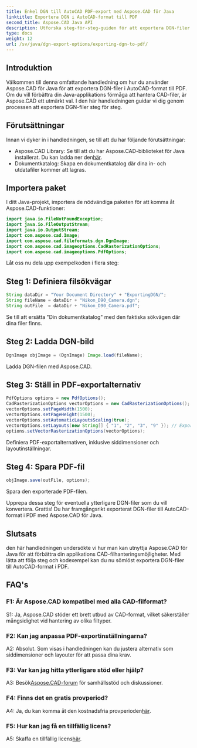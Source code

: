 ```yaml
---
title: Enkel DGN till AutoCAD PDF-export med Aspose.CAD för Java
linktitle: Exportera DGN i AutoCAD-format till PDF
second_title: Aspose.CAD Java API
description: Utforska steg-för-steg-guiden för att exportera DGN-filer till AutoCAD-format i PDF med Aspose.CAD för Java. Förhöj din Java-applikations CAD-hanteringsmöjligheter utan ansträngning.
type: docs
weight: 12
url: /sv/java/dgn-export-options/exporting-dgn-to-pdf/
---
```

## Introduktion

Välkommen till denna omfattande handledning om hur du använder Aspose.CAD för Java för att exportera DGN-filer i AutoCAD-format till PDF. Om du vill förbättra din Java-applikations förmåga att hantera CAD-filer, är Aspose.CAD ett utmärkt val. I den här handledningen guidar vi dig genom processen att exportera DGN-filer steg för steg.


## Förutsättningar
Innan vi dyker in i handledningen, se till att du har följande förutsättningar:
-  Aspose.CAD Library: Se till att du har Aspose.CAD-biblioteket för Java installerat. Du kan ladda ner den[här](https://releases.aspose.com/cad/java/).
- Dokumentkatalog: Skapa en dokumentkatalog där dina in- och utdatafiler kommer att lagras.

## Importera paket

I ditt Java-projekt, importera de nödvändiga paketen för att komma åt Aspose.CAD-funktioner:

```java
import java.io.FileNotFoundException;
import java.io.FileOutputStream;
import java.io.OutputStream;
import com.aspose.cad.Image;
import com.aspose.cad.fileformats.dgn.DgnImage;
import com.aspose.cad.imageoptions.CadRasterizationOptions;
import com.aspose.cad.imageoptions.PdfOptions;
```

Låt oss nu dela upp exempelkoden i flera steg:

## Steg 1: Definiera filsökvägar

```java
String dataDir = "Your Document Directory" + "ExportingDGN/";
String fileName = dataDir + "Nikon_D90_Camera.dgn";
String outFile  = dataDir + "Nikon_D90_Camera.pdf";
```

Se till att ersätta "Din dokumentkatalog" med den faktiska sökvägen där dina filer finns.

## Steg 2: Ladda DGN-bild

```java
DgnImage objImage = (DgnImage) Image.load(fileName);
```

Ladda DGN-filen med Aspose.CAD.

## Steg 3: Ställ in PDF-exportalternativ

```java
PdfOptions options = new PdfOptions();
CadRasterizationOptions vectorOptions = new CadRasterizationOptions();
vectorOptions.setPageWidth(1500);
vectorOptions.setPageHeight(1500);
vectorOptions.setAutomaticLayoutsScaling(true);
vectorOptions.setLayouts(new String[] { "1", "2", "3", "9" }); // Exportera specifika vyer
options.setVectorRasterizationOptions(vectorOptions);
```

Definiera PDF-exportalternativen, inklusive siddimensioner och layoutinställningar.

## Steg 4: Spara PDF-fil

```java
objImage.save(outFile, options);
```

Spara den exporterade PDF-filen.

Upprepa dessa steg för eventuella ytterligare DGN-filer som du vill konvertera. Grattis! Du har framgångsrikt exporterat DGN-filer till AutoCAD-format i PDF med Aspose.CAD för Java.

## Slutsats

den här handledningen undersökte vi hur man kan utnyttja Aspose.CAD för Java för att förbättra din applikations CAD-filhanteringsmöjligheter. Med lätta att följa steg och kodexempel kan du nu sömlöst exportera DGN-filer till AutoCAD-format i PDF.

## FAQ's

### F1: Är Aspose.CAD kompatibel med alla CAD-filformat?

S1: Ja, Aspose.CAD stöder ett brett utbud av CAD-format, vilket säkerställer mångsidighet vid hantering av olika filtyper.

### F2: Kan jag anpassa PDF-exportinställningarna?

A2: Absolut. Som visas i handledningen kan du justera alternativ som siddimensioner och layouter för att passa dina krav.

### F3: Var kan jag hitta ytterligare stöd eller hjälp?

 A3: Besök[Aspose.CAD-forum](https://forum.aspose.com/c/cad/19) för samhällsstöd och diskussioner.

### F4: Finns det en gratis provperiod?

 A4: Ja, du kan komma åt den kostnadsfria provperioden[här](https://releases.aspose.com/).

### F5: Hur kan jag få en tillfällig licens?

 A5: Skaffa en tillfällig licens[här](https://purchase.aspose.com/temporary-license/).